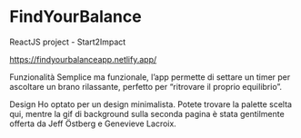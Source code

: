 # FindYourBalance
 ReactJS project - Start2Impact


https://findyourbalanceapp.netlify.app/


Funzionalità
Semplice ma funzionale, l’app permette di settare un timer per ascoltare un brano rilassante, perfetto per “ritrovare il proprio equilibrio”.


Design
Ho optato per un design minimalista.
Potete trovare la palette scelta qui, mentre la gif di background sulla seconda pagina è stata gentilmente offerta da Jeff Östberg e Genevieve Lacroix.
